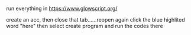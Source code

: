 run everything in https://www.glowscript.org/ 

create an acc, then close that tab......reopen again 
click the blue highlited word "here"
then select create program and run the codes there
